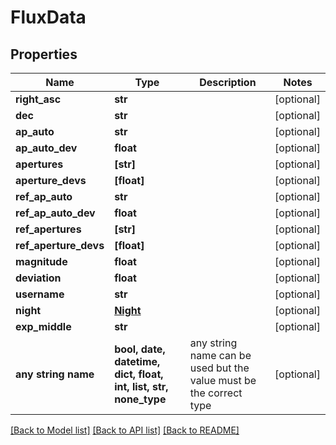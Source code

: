 # FluxData


## Properties
Name | Type | Description | Notes
------------ | ------------- | ------------- | -------------
**right_asc** | **str** |  | [optional] 
**dec** | **str** |  | [optional] 
**ap_auto** | **str** |  | [optional] 
**ap_auto_dev** | **float** |  | [optional] 
**apertures** | **[str]** |  | [optional] 
**aperture_devs** | **[float]** |  | [optional] 
**ref_ap_auto** | **str** |  | [optional] 
**ref_ap_auto_dev** | **float** |  | [optional] 
**ref_apertures** | **[str]** |  | [optional] 
**ref_aperture_devs** | **[float]** |  | [optional] 
**magnitude** | **float** |  | [optional] 
**deviation** | **float** |  | [optional] 
**username** | **str** |  | [optional] 
**night** | [**Night**](Night.md) |  | [optional] 
**exp_middle** | **str** |  | [optional] 
**any string name** | **bool, date, datetime, dict, float, int, list, str, none_type** | any string name can be used but the value must be the correct type | [optional]

[[Back to Model list]](../README.md#documentation-for-models) [[Back to API list]](../README.md#documentation-for-api-endpoints) [[Back to README]](../README.md)


